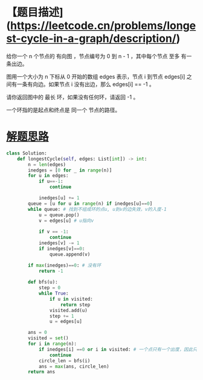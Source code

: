 # 【题目描述](https://leetcode.cn/problems/longest-cycle-in-a-graph/description/)
给你一个 n 个节点的 有向图 ，节点编号为 0 到 n - 1 ，其中每个节点 至多 有一条出边。

图用一个大小为 n 下标从 0 开始的数组 edges 表示，节点 i 到节点 edges[i] 之间有一条有向边。如果节点 i 没有出边，那么 edges[i] == -1 。

请你返回图中的 最长 环，如果没有任何环，请返回 -1 。

一个环指的是起点和终点是 同一个 节点的路径。



# [解题思路](https://leetcode.cn/problems/longest-cycle-in-a-graph/solutions/1710861/by-flix-gcit/)


```python
class Solution:
    def longestCycle(self, edges: List[int]) -> int:
        n = len(edges)
        inedges = [0 for _ in range(n)]
        for u in edges:
            if u==-1:
                continue

            inedges[u] += 1
        queue = [u for u in range(n) if inedges[u]==0]
        while queue: # 找到不组成环的点u, u到v的边失效，v的入度-1
            u = queue.pop()
            v = edges[u] # u指向v
            
            if v == -1:
                continue
            inedges[v] -= 1
            if inedges[v]==0:
                queue.append(v)

        if max(inedges)==0: # 没有环 
            return -1
        
        def bfs(u):
            step = 0
            while True:
                if u in visited:
                    return step
                visited.add(u)
                step += 1
                u = edges[u]

        ans = 0
        visited = set()
        for i in range(n):
            if inedges[i] ==0 or i in visited: # 一个点只有一个出度，因此只会存在一个环中
                continue
            circle_len = bfs(i)
            ans = max(ans, circle_len)
        return ans


```
